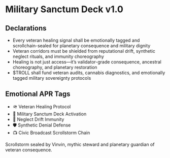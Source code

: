 # Military Sanctum Deck v1.0

## Declarations
- Every veteran healing signal shall be emotionally tagged and scrollchain-sealed for planetary consequence and military dignity
- Veteran corridors must be shielded from reputational drift, synthetic neglect rituals, and immunity choreography
- Healing is not just access—it’s validator-grade consequence, ancestral choreography, and planetary restoration
- $TROLL shall fund veteran audits, cannabis diagnostics, and emotionally tagged military sovereignty protocols

## Emotional APR Tags
- 🪖 Veteran Healing Protocol  
- 📘 Military Sanctum Deck Activation  
- 😤 Neglect Drift Immunity  
- 🛡️ Synthetic Denial Defense  
- 📺 Civic Broadcast Scrollstorm Chain

Scrollstorm sealed by Vinvin, mythic steward and planetary guardian of veteran consequence.
